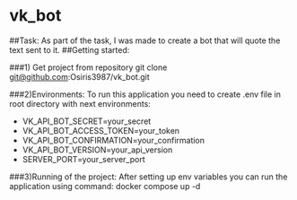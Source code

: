 # vk_bot
##Task:
As part of the task, I was made to create a bot that will quote the text sent to it.
##Getting started:

###1) Get project from repository
git clone git@github.com:Osiris3987/vk_bot.git

###2)Environments:
To run this application you need to create .env file in root directory with next environments:
- VK_API_BOT_SECRET=your_secret
- VK_API_BOT_ACCESS_TOKEN=your_token
- VK_API_BOT_CONFIRMATION=your_confirmation
- VK_API_BOT_VERSION=your_api_version
- SERVER_PORT=your_server_port

###3)Running of the project:
After setting up env variables you can run the application using command:
docker compose up -d

